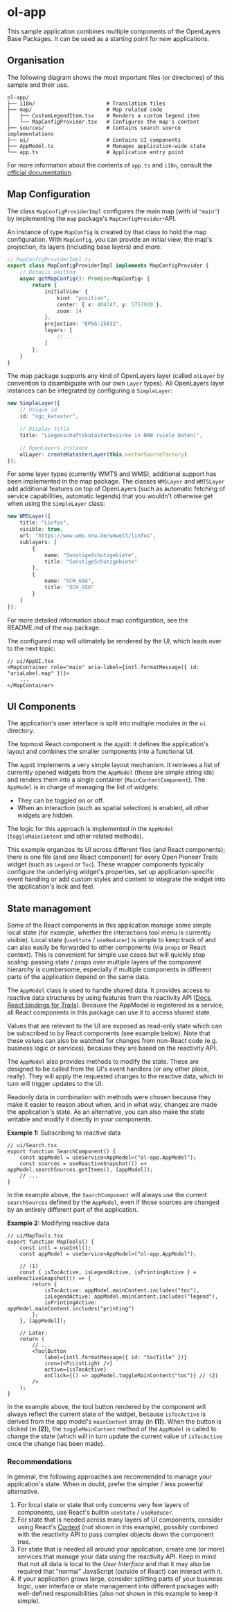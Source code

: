 # ol-app

This sample application combines multiple components of the OpenLayers Base Packages.
It can be used as a starting point for new applications.

## Organisation

The following diagram shows the most important files (or directories) of this sample and their use.

```
ol-app/
├── i18n/                       # Translation files
├── map/                        # Map related code
│   ├── CustomLegendItem.tsx    # Renders a custom legend item
│   └── MapConfigProvider.tsx   # Configures the map's content
├── sources/                    # Contains search source implementations
├── ui/                         # Contains UI components
├── AppModel.ts                 # Manages application-wide state
└── app.ts                      # Application entry point
```

For more information about the contents of `app.ts` and `i18n`, consult the [official documentation](https://github.com/open-pioneer/trails-starter/tree/main/docs).

## Map Configuration

The class `MapConfigProviderImpl` configures the main map (with id `"main"`) by implementing the `map` package's `MapConfigProvider`-API.

An instance of type `MapConfig` is created by that class to hold the map configuration.
With `MapConfig`, you can provide an initial view, the map's projection, its layers (including base layers) and more:

```ts
// MapConfigProviderImpl.ts
export class MapConfigProviderImpl implements MapConfigProvider {
    // Details omitted
    async getMapConfig(): Promise<MapConfig> {
        return {
            initialView: {
                kind: "position",
                center: { x: 404747, y: 5757920 },
                zoom: 14
            },
            projection: "EPSG:25832",
            layers: [
                // ...
            ]
        };
    }
}
```

The map package supports any kind of OpenLayers layer (called `olLayer` by convention to disambiguate with our own `Layer` types).
All OpenLayers layer instances can be integrated by configuring a `SimpleLayer`:

```ts
new SimpleLayer({
    // Unique id
    id: "ogc_kataster",

    // Display title
    title: "Liegenschaftskatasterbezirke in NRW (viele Daten)",

    // OpenLayers instance
    olLayer: createKatasterLayer(this.vectorSourceFactory)
});
```

For some layer types (currently WMTS and WMS), additional support has been implemented in the map package.
The classes `WMSLayer` and `WMTSLayer` add additional features on top of OpenLayers (such as automatic fetching of service capabilities, automatic legends) that you wouldn't otherwise get when using the `SimpleLayer` class:

```ts
new WMSLayer({
    title: "Linfos",
    visible: true,
    url: "https://www.wms.nrw.de/umwelt/linfos",
    sublayers: [
        {
            name: "SonstigeSchutzgebiete",
            title: "SonstigeSchutzgebiete"
        },
        {
            name: "SCH_GSG",
            title: "SCH_GSG"
        }
    ]
});
```

For more detailed information about map configuration, see the README.md of the `map` package.

The configured map will ultimately be rendered by the UI, which leads over to the next topic:

```tsx
// ui/AppUI.tsx
<MapContainer role="main" aria-label={intl.formatMessage({ id: "ariaLabel.map" })}>
    ...
</MapContainer>
```

## UI Components

The application's user interface is split into multiple modules in the `ui` directory.

The topmost React component is the `AppUI`: it defines the application's layout and combines the smaller components into a functional UI.

The `AppUI` implements a very simple layout mechanism.
It retrieves a list of currently opened widgets from the `AppModel` (these are simple string ids) and renders them into a single container (`MainContentComponent`).
The `AppModel` is in charge of managing the list of widgets:

- They can be toggled on or off.
- When an interaction (such as spatial selection) is enabled, all other widgets are hidden.

The logic for this approach is implemented in the `AppModel` (`toggleMainContent` and other related methods).

This example organizes its UI across different files (and React components); there is one file (and one React component) for every Open Pioneer Trails widget (such as `Legend` or `Toc`).
These wrapper components typically configure the underlying widget's properties, set up application-specific event handling or add custom styles and content to integrate the widget into the application's look and feel.

## State management

Some of the React components in this application manage some simple local state (for example, whether the interactions tool menu is currently visible).
Local state (`useState` / `useReducer`) is simple to keep track of and can also easily be forwarded to other components (via `props` or React context).
This is convenient for simple use cases but will quickly stop scaling: passing state / props over multiple layers of the component hierarchy is cumbersome, especially if multiple components in different parts of the application depend on the same data.

The `AppModel` class is used to handle shared data.
It provides access to reactive data structures by using features from the reactivity API ([Docs](https://github.com/conterra/reactivity/blob/main/packages/reactivity-core/README.md), [React bindings for Trails](https://github.com/open-pioneer/trails-core-packages/tree/main/src/packages/reactivity)).
Because the AppModel is registered as a service, all React components in this package can use it to access shared state.

Values that are relevant to the UI are exposed as read-only state which can be subscribed to by React components (see example below).
Note that these values can also be watched for changes from non-React code (e.g. business logic or services), because they are based on the reactivity API.

The `AppModel` also provides methods to modify the state.
These are designed to be called from the UI's event handlers (or any other place, really).
They will apply the requested changes to the reactive data, which in turn will trigger updates to the UI.

Readonly data in combination with methods were chosen because they make it easier to reason about when, and in what way, changes are made the application's state.
As an alternative, you can also make the state writable and modify it directly in your components.

**Example 1:** Subscribing to reactive data

```tsx
// ui/Search.tsx
export function SearchComponent() {
    const appModel = useService<AppModel>("ol-app.AppModel");
    const sources = useReactiveSnapshot(() => appModel.searchSources.getItems(), [appModel]);
    // ...
}
```

In the example above, the `SearchComponent` will always use the current `searchSources` defined by the `AppModel`,
even if those sources are changed by an entirely different part of the application.

**Example 2:** Modifying reactive data

```tsx
// ui/MapTools.tsx
export function MapTools() {
    const intl = useIntl();
    const appModel = useService<AppModel>("ol-app.AppModel");

    // (1)
    const { isTocActive, isLegendActive, isPrintingActive } = useReactiveSnapshot(() => {
        return {
            isTocActive: appModel.mainContent.includes("toc"),
            isLegendActive: appModel.mainContent.includes("legend"),
            isPrintingActive: appModel.mainContent.includes("printing")
        };
    }, [appModel]);

    // Later:
    return (
        // ...
        <ToolButton
            label={intl.formatMessage({ id: "tocTitle" })}
            icon={<PiListLight />}
            active={isTocActive}
            onClick={() => appModel.toggleMainContent("toc")} // (2)
        />
    );
}
```

In the example above, the tool button rendered by the component will always reflect the current state of the widget, because `isTocActive` is derived from the app model's `mainContent` array (in **(1)**).
When the button is clicked (in **(2)**), the `toggleMainContent` method of the `AppModel` is called to change the state (which will in turn update the current value of `isTocActive` once the change has been made).

### Recommendations

In general, the following approaches are recommended to manage your application's state.
When in doubt, prefer the simpler / less powerful alternative.

1. For local state or state that only concerns very few layers of components, use React's builtin `useState` / `useReducer`.
2. For state that is needed across many layers of UI components, consider using React's [Context](https://react.dev/learn/passing-data-deeply-with-context) (not shown in this example), possibly combined with the reactivity API to pass complex objects down the component tree.
3. For state that is needed all around your application, create one (or more) services that manage your data using the reactivity API.
   Keep in mind that not all data is local to the _User Interface_ and that it may also be required that "normal" JavaScript (outside of React) can interact with it.
4. If your application grows large, consider splitting parts of your business logic, user interface or state management into different packages with well-defined responsibilities (also not shown in this example to keep it simple).
